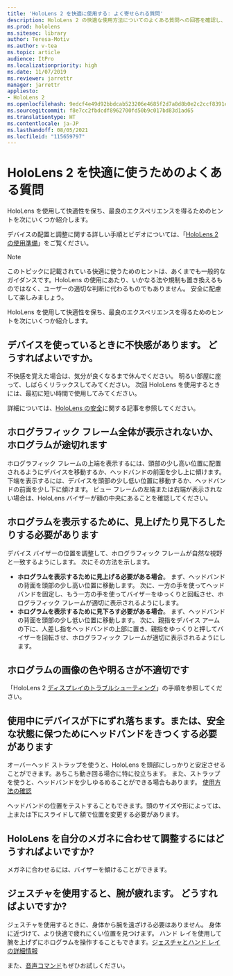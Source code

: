 ```yaml
---
title: 'HoloLens 2 を快適に使用する: よく寄せられる質問'
description: HoloLens 2 の快適な使用方法についてのよくある質問への回答を確認し、快適な Mixed Reality エクスペリエンスを実現しましょう。
ms.prod: hololens
ms.sitesec: library
author: Teresa-Motiv
ms.author: v-tea
ms.topic: article
audience: ItPro
ms.localizationpriority: high
ms.date: 11/07/2019
ms.reviewer: jarrettr
manager: jarrettr
appliesto:
- HoloLens 2
ms.openlocfilehash: 9edcf4e49d92bbdcab523206e4685f2d7a8d8b0e2c2ccf8391ea2b32e304201f
ms.sourcegitcommit: f8e7cc2fbdcdf8962700fd50b9c017bd83d1ad65
ms.translationtype: HT
ms.contentlocale: ja-JP
ms.lasthandoff: 08/05/2021
ms.locfileid: "115659797"
---
```

# <a name="hololens-2-fit-and-comfort-frequently-asked-questions"></a>HoloLens 2 を快適に使うためのよくある質問

HoloLens を使用して快適性を保ち、最良のエクスペリエンスを得るためのヒントを次にいくつか紹介します。

デバイスの配置と調整に関する詳しい手順とビデオについては、「[HoloLens 2 の使用準備](hololens2-setup.md)」をご覧ください。

> [!NOTE]
> このトピックに記載されている快適に使うためのヒントは、あくまでも一般的なガイダンスです。HoloLens の使用にあたり、いかなる法や規制も置き換えるものではなく、ユーザーの適切な判断に代わるものでもありません。 安全に配慮して楽しみましょう。

HoloLens を使用して快適性を保ち、最良のエクスペリエンスを得るためのヒントを次にいくつか紹介します。

## <a name="im-experiencing-discomfort-when-i-use-my-device-what-should-i-do"></a>デバイスを使っているときに不快感があります。 どうすればよいですか。

不快感を覚えた場合は、気分が良くなるまで休んでください。 明るい部屋に座って、しばらくリラックスしてみてください。 次回 HoloLens を使用するときには、最初に短い時間で使用してみてください。

詳細については、[HoloLens の安全](https://go.microsoft.com/fwlink/p/?LinkId=746661)に関する記事を参照してください。

## <a name="i-cant-see-the-whole-holographic-frame-or-my-holograms-are-cut-off"></a>ホログラフィック フレーム全体が表示されないか、ホログラムが途切れます

ホログラフィック フレームの上端を表示するには、頭部の少し高い位置に配置されるようにデバイスを移動するか、ヘッドバンドの前面を少し上に傾けます。 下端を表示するには、デバイスを頭部の少し低い位置に移動するか、ヘッドバンドの前面を少し下に傾けます。 ビュー フレームの左端または右端が表示されない場合は、HoloLens バイザーが額の中央にあることを確認してください。

## <a name="i-need-to-look-up-or-down-to-see-holograms"></a>ホログラムを表示するために、見上げたり見下ろしたりする必要があります

デバイス バイザーの位置を調整して、ホログラフィック フレームが自然な視野と一致するようにします。 次にその方法を示します。

- **ホログラムを表示するために見上げる必要がある場合**。 まず、ヘッドバンドの背面を頭部の少し高い位置に移動します。 次に、一方の手を使ってヘッドバンドを固定し、もう一方の手を使ってバイザーをゆっくりと回転させ、ホログラフィック フレームが適切に表示されるようにします。
- **ホログラムを表示するために見下ろす必要がある場合**。 まず、ヘッドバンドの背面を頭部の少し低い位置に移動します。 次に、親指をデバイス アームの下に、人差し指をヘッドバンドの上部に置き、親指をゆっくりと押してバイザーを回転させ、ホログラフィック フレームが適切に表示されるようにします。

## <a name="hologram-image-color-or-brightness-does-not-look-right"></a>ホログラムの画像の色や明るさが不適切です

「HoloLens 2 [ディスプレイのトラブルシューティング](hololens2-display.md)」の手順を参照してください。

## <a name="the-device-slides-down-when-im-using-it-or-i-need-to-make-the-headband-too-tight-to-keep-it-secure"></a>使用中にデバイスが下にずれ落ちます。または、安全な状態に保つためにヘッドバンドをきつくする必要があります

オーバーヘッド ストラップを使うと、HoloLens を頭部にしっかりと安定させることができます。あちこち動き回る場合に特に役立ちます。 また、ストラップを使うと、ヘッドバンドを少しゆるめることができる場合もあります。 [使用方法の確認](hololens2-setup.md#adjust-fit)

ヘッドバンドの位置をテストすることもできます。頭のサイズや形によっては、上または下にスライドして額で位置を変更する必要があります。

## <a name="how-can-i-adjust-hololens-to-fit-with-my-glasses"></a>HoloLens を自分のメガネに合わせて調整するにはどうすればよいですか?

メガネに合わせるには、バイザーを傾けることができます。

## <a name="my-arm-gets-tired-when-i-use-gestures-what-can-i-do"></a>ジェスチャを使用すると、腕が疲れます。 どうすればよいですか?

ジェスチャを使用するときに、身体から腕を遠ざける必要はありません。 身体に近づけて、より快適で疲れにくい位置を見つけます。 ハンド レイを使用して腕を上げずにホログラムを操作することもできます。[ジェスチャとハンド レイの詳細情報](hololens2-basic-usage.md#the-hand-tracking-frame)

また、[音声コマンド](hololens-cortana.md)もぜひお試しください。
